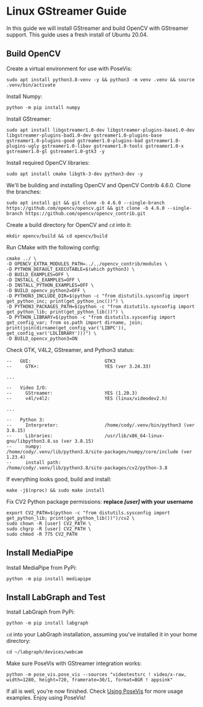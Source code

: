 # Linux GStreamer Guide

In this guide we will install GStreamer and build OpenCV with GStreamer support. This guide uses a fresh install of Ubuntu 20.04.

## Build OpenCV

Create a virtual environment for use with PoseVis:

    sudo apt install python3.8-venv -y && python3 -m venv .venv && source .venv/bin/activate

Install Numpy:

    python -m pip install numpy

Install GStreamer:

    sudo apt install libgstreamer1.0-dev libgstreamer-plugins-base1.0-dev libgstreamer-plugins-bad1.0-dev gstreamer1.0-plugins-base gstreamer1.0-plugins-good gstreamer1.0-plugins-bad gstreamer1.0-plugins-ugly gstreamer1.0-libav gstreamer1.0-tools gstreamer1.0-x gstreamer1.0-gl gstreamer1.0-gtk3 -y

Install required OpenCV libraries:

    sudo apt install cmake libgtk-3-dev python3-dev -y

We'll be building and installing OpenCV and OpenCV Contrib 4.6.0. Clone the branches:

    sudo apt install git && git clone -b 4.6.0 --single-branch https://github.com/opencv/opencv.git && git clone -b 4.6.0 --single-branch https://github.com/opencv/opencv_contrib.git

Create a build directory for OpenCV and `cd` into it:

    mkdir opencv/build && cd opencv/build

Run CMake with the following config:

    cmake ../ \
    -D OPENCV_EXTRA_MODULES_PATH=../../opencv_contrib/modules \
    -D PYTHON_DEFAULT_EXECUTABLE=$(which python3) \
    -D BUILD_EXAMPLES=OFF \
    -D INSTALL_C_EXAMPLES=OFF \
    -D INSTALL_PYTHON_EXAMPLES=OFF \
    -D BUILD_opencv_python2=OFF \
    -D PYTHON3_INCLUDE_DIR=$(python -c "from distutils.sysconfig import get_python_inc; print(get_python_inc())") \
    -D PYTHON3_PACKAGES_PATH=$(python -c "from distutils.sysconfig import get_python_lib; print(get_python_lib())") \
    -D PYTHON_LIBRARY=$(python -c "from distutils.sysconfig import get_config_var; from os.path import dirname, join; print(join(dirname(get_config_var('LIBPC')), get_config_var('LDLIBRARY')))") \
    -D BUILD_opencv_python3=ON

Check GTK, V4L2, GStreamer, and Python3 status:

    --   GUI:                           GTK3
    --     GTK+:                        YES (ver 3.24.33)

    ...

    --   Video I/O:
    --     GStreamer:                   YES (1.20.3)
    --     v4l/v4l2:                    YES (linux/videodev2.h)
    
    ...

    --   Python 3:
    --     Interpreter:                 /home/cody/.venv/bin/python3 (ver 3.8.15)
    --     Libraries:                   /usr/lib/x86_64-linux-gnu/libpython3.8.so (ver 3.8.15)
    --     numpy:                       /home/cody/.venv/lib/python3.8/site-packages/numpy/core/include (ver 1.23.4)
    --     install path:                /home/cody/.venv/lib/python3.8/site-packages/cv2/python-3.8

If everything looks good, build and install:

    make -j$(nproc) && sudo make install

Fix CV2 Python package permissions: **replace *[user]* with your username**

    export CV2_PATH=$(python -c "from distutils.sysconfig import get_python_lib; print(get_python_lib())")/cv2 \
    sudo chown -R [user] CV2_PATH \
    sudo chgrp -R [user] CV2_PATH \
    sudo chmod -R 775 CV2_PATH

## Install MediaPipe

Install MediaPipe from PyPi:

    python -m pip install mediapipe

## Install LabGraph and Test

Install LabGraph from PyPi:

    python -m pip install labgraph

`cd` into your LabGraph installation, assuming you've installed it in your home directory:

    cd ~/labgraph/devices/webcam

Make sure PoseVis with GStreamer integration works:

    python -m pose_vis.pose_vis --sources "videotestsrc ! video/x-raw, width=1280, height=720, framerate=30/1, format=BGR ! appsink"

If all is well, you're now finished. Check [Using PoseVis](readme.md#using-posevis) for more usage examples. Enjoy using PoseVis!

